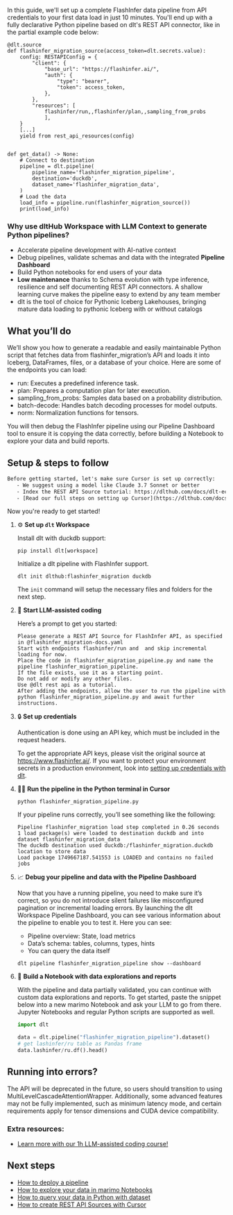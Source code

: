 In this guide, we'll set up a complete FlashInfer data pipeline from API credentials to your first data load in just 10 minutes. You'll end up with a fully declarative Python pipeline based on dlt's REST API connector, like in the partial example code below:

```python-outcome
@dlt.source
def flashinfer_migration_source(access_token=dlt.secrets.value):
    config: RESTAPIConfig = {
        "client": {
            "base_url": "https://flashinfer.ai/",
            "auth": {
                "type": "bearer",
                "token": access_token,
            },
        },
        "resources": [
            flashinfer/run,,flashinfer/plan,,sampling_from_probs
            ],
    }
    [...]
    yield from rest_api_resources(config)


def get_data() -> None:
    # Connect to destination
    pipeline = dlt.pipeline(
        pipeline_name='flashinfer_migration_pipeline',
        destination='duckdb',
        dataset_name='flashinfer_migration_data', 
    )
    # Load the data
    load_info = pipeline.run(flashinfer_migration_source())
    print(load_info) 
```

### Why use dltHub Workspace with LLM Context to generate Python pipelines?

- Accelerate pipeline development with AI-native context
- Debug pipelines, validate schemas and data with the integrated **Pipeline Dashboard**
- Build Python notebooks for end users of your data
- **Low maintenance** thanks to Schema evolution with type inference, resilience and self documenting REST API connectors. A shallow learning curve makes the pipeline easy to extend by any team member
- dlt is the tool of choice for Pythonic Iceberg Lakehouses, bringing mature data loading to pythonic Iceberg with or without catalogs

## What you’ll do

We’ll show you how to generate a readable and easily maintainable Python script that fetches data from flashinfer_migration’s API and loads it into Iceberg, DataFrames, files, or a database of your choice. Here are some of the endpoints you can load:

- run: Executes a predefined inference task.
- plan: Prepares a computation plan for later execution.
- sampling_from_probs: Samples data based on a probability distribution.
- batch-decode: Handles batch decoding processes for model outputs.
- norm: Normalization functions for tensors.

You will then debug the FlashInfer pipeline using our Pipeline Dashboard tool to ensure it is copying the data correctly, before building a Notebook to explore your data and build reports.

## Setup & steps to follow

```default
Before getting started, let's make sure Cursor is set up correctly:
   - We suggest using a model like Claude 3.7 Sonnet or better
   - Index the REST API Source tutorial: https://dlthub.com/docs/dlt-ecosystem/verified-sources/rest_api/ and add it to context as **@dlt rest api**
   - [Read our full steps on setting up Cursor](https://dlthub.com/docs/dlt-ecosystem/llm-tooling/cursor-restapi#23-configuring-cursor-with-documentation)
```

Now you're ready to get started!

1. ⚙️ **Set up `dlt` Workspace**
    
    Install dlt with duckdb support:
    ```shell
    pip install dlt[workspace]
    ```

    Initialize a dlt pipeline with FlashInfer support.
    ```shell
    dlt init dlthub:flashinfer_migration duckdb
    ```

    The `init` command will setup the necessary files and folders for the next step.
    
2. 🤠 **Start LLM-assisted coding**
    
    Here’s a prompt to get you started:
    
    ```prompt
    Please generate a REST API Source for FlashInfer API, as specified in @flashinfer_migration-docs.yaml 
    Start with endpoints flashinfer/run and  and skip incremental loading for now. 
    Place the code in flashinfer_migration_pipeline.py and name the pipeline flashinfer_migration_pipeline. 
    If the file exists, use it as a starting point. 
    Do not add or modify any other files. 
    Use @dlt rest api as a tutorial. 
    After adding the endpoints, allow the user to run the pipeline with python flashinfer_migration_pipeline.py and await further instructions.
    ```

    
3. 🔒 **Set up credentials** 
    
    Authentication is done using an API key, which must be included in the request headers.
    
    To get the appropriate API keys, please visit the original source at https://www.flashinfer.ai/.
    If you want to protect your environment secrets in a production environment, look into [setting up credentials with dlt](https://dlthub.com/docs/walkthroughs/add_credentials).
    
4. 🏃‍♀️ **Run the pipeline in the Python terminal in Cursor**
    
    ```shell
    python flashinfer_migration_pipeline.py
    ```
    
    If your pipeline runs correctly, you’ll see something like the following:
    
    ```shell
    Pipeline flashinfer_migration load step completed in 0.26 seconds
    1 load package(s) were loaded to destination duckdb and into dataset flashinfer_migration_data
    The duckdb destination used duckdb:/flashinfer_migration.duckdb location to store data
    Load package 1749667187.541553 is LOADED and contains no failed jobs
    ```
    
5. 📈 **Debug your pipeline and data with the Pipeline Dashboard**

    Now that you have a running pipeline, you need to make sure it’s correct, so you do not introduce silent failures like misconfigured pagination or incremental loading errors. By launching the dlt Workspace Pipeline Dashboard, you can see various information about the pipeline to enable you to test it. Here you can see:
    - Pipeline overview: State, load metrics
    - Data’s schema: tables, columns, types, hints
    - You can query the data itself
    
    ```shell
    dlt pipeline flashinfer_migration_pipeline show --dashboard
    ```
    
6. 🐍 **Build a Notebook with data explorations and reports**

    With the pipeline and data partially validated, you can continue with custom data explorations and reports. To get started, paste the snippet below into a new marimo Notebook and ask your LLM to go from there. Jupyter Notebooks and regular Python scripts are supported as well.

    
    ```python
    import dlt

   data = dlt.pipeline("flashinfer_migration_pipeline").dataset()
   # get lashinfer/ru table as Pandas frame
   data.lashinfer/ru.df().head()
    ```

## Running into errors?

The API will be deprecated in the future, so users should transition to using MultiLevelCascadeAttentionWrapper. Additionally, some advanced features may not be fully implemented, such as minimum latency mode, and certain requirements apply for tensor dimensions and CUDA device compatibility.

### Extra resources:

- [Learn more with our 1h LLM-assisted coding course!](https://www.youtube.com/watch?v=GGid70rnJuM)

## Next steps

- [How to deploy a pipeline](https://dlthub.com/docs/walkthroughs/deploy-a-pipeline)
- [How to explore your data in marimo Notebooks](https://dlthub.com/docs/general-usage/dataset-access/marimo)
- [How to query your data in Python with dataset](https://dlthub.com/docs/general-usage/dataset-access/dataset)
- [How to create REST API Sources with Cursor](https://dlthub.com/docs/dlt-ecosystem/llm-tooling/cursor-restapi)